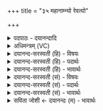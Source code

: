 +++
title = "३५ महानाम्न्यो रेवत्यो"

+++
<details><summary>पदपाठः - दयानन्दादि</summary>

म॒हाना॑म्न्य॒ इति॑ म॒हाऽना॑म्न्यः। रे॒वत्यः॑। विश्वाः॑। आशाः॑। प्र॒भूव॒रीरिति॑ प्र॒ऽभूव॑रीः। मैघीः॑। वि॒द्युत॒ इति॑ वि॒द्युऽतः॑। वाचः॑। सू॒चीभिः॑। श॒म्य॒न्तु॒। त्वा॒। ३५।
</details>

<details><summary>अधिमन्त्रम् (VC)</summary>

- प्रजा देवता
- प्रजापतिर्ऋषिः
- भुरिगुष्णिक्
- ऋषभः
</details>

<details><summary>दयानन्द-सरस्वती (हि) - विषयः</summary>

फिर विद्वान् कैसे हों, इस विषय को अगले मन्त्र में कहा है ॥
</details>

<details><summary>दयानन्द-सरस्वती (हि) - पदार्थः</summary>

पदार्थान्वयभाषाः -  हे ज्ञान चाहने हारे (सूचीभिः) सन्धान करनेवाली क्रियाओं से जो (महानाम्न्यः) बड़े नामवाली (रेवत्यः) बहुत प्रकार के धन और (प्रभूवरीः) प्रभुता से युक्त (विश्वाः) समस्त (आशाः) दिशाओं के समान (मैघीः) वा मेघों की तड़क (विद्युतः) जो बिजुली उनके समान (वाचः) वाणी (त्वा) तुझ को (शम्यन्तु) शान्तियुक्त करें, उनका तू ग्रहण कर ॥३५ ॥
</details>

<details><summary>दयानन्द-सरस्वती (हि) - भावार्थः</summary>

भावार्थभाषाः -  इस मन्त्र में वाचकलुप्तोपमालङ्कार है। जिनकी वाणी दिशा के तुल्य सब विद्याओं में व्याप्त होने और मेघ में ठहरी हुई बिजुली के समान अर्थ का प्रकाश करनेवाली है, वे विद्वान् शान्ति से जितेन्द्रियता को प्राप्त होकर बड़ी कीर्तिवाले होते हैं ॥३५ ॥
</details>

<details><summary>दयानन्द-सरस्वती (सं) - विषयः</summary>

पुनर्विद्वांसः कीदृशा भवेयुरित्याह ॥
</details>

<details><summary>दयानन्द-सरस्वती (सं) - पदार्थः</summary>

पदार्थान्वयभाषाः -  हे जिज्ञासो ! सूचीभिर्या महानाम्न्यो रेवत्यः प्रभूवरीर्विश्वा आशा इव मैघीर्विद्युत इव च वाचस्त्वा शम्यन्तु तास्त्वं गृहाण ॥३५ ॥
</details>

<details><summary>दयानन्द-सरस्वती (सं) - भावार्थः</summary>

भावार्थभाषाः -  अत्र वाचकलुप्तोपमालङ्कारः। येषां वाचो दिग्वत्सर्वासु विद्यासु व्यापिका मेघस्था विद्युदिव सर्वार्थप्रकाशिकाः सन्ति, ते शान्त्या जितेन्द्रियत्वं प्राप्य महाकीर्त्तयो जायन्ते ॥३५ ॥
</details>

<details><summary>सविता जोशी ← दयानन्दः (म) - भावार्थः</summary>

भावार्थभाषाः -  या मंत्रात वाचकलुप्तोपमालंकार आहे. ज्यांची वाणी मेघातील विद्युतप्रमाणे व दशदिशाप्रमाणे सर्व विद्यांमध्ये व्याप्त असते. ते विद्वान शांती व जितेंद्रियता प्राप्त करतात व महान कीर्तीही प्राप्त करतात.
</details>
